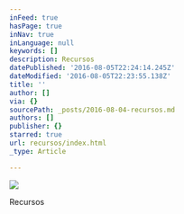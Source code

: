 ```yaml
---
inFeed: true
hasPage: true
inNav: true
inLanguage: null
keywords: []
description: Recursos
datePublished: '2016-08-05T22:24:14.245Z'
dateModified: '2016-08-05T22:23:55.138Z'
title: ''
author: []
via: {}
sourcePath: _posts/2016-08-04-recursos.md
authors: []
publisher: {}
starred: true
url: recursos/index.html
_type: Article

---
```

![](https://the-grid-user-content.s3-us-west-2.amazonaws.com/756f6f32-30a7-499d-bff3-ddf36b3507a3.jpg)

Recursos